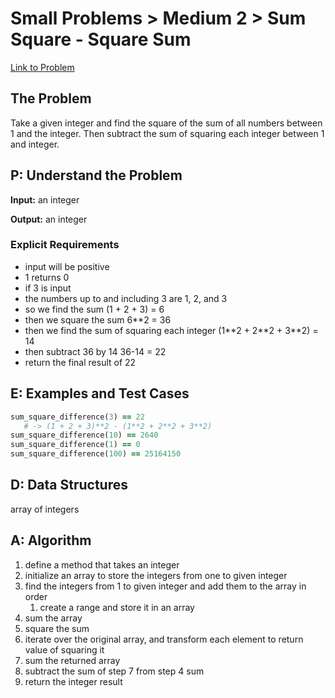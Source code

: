 # Small Problems > Medium 2 > Sum Square - Square Sum

[Link to Problem](https://launchschool.com/exercises/ce453287)

## The Problem

Take a given integer and find the square of the sum of all numbers between 1 and the integer. Then subtract the sum of squaring each integer between 1 and integer.

## P: Understand the Problem

**Input:** an integer

**Output:** an integer

### Explicit Requirements

- input will be positive
- 1 returns 0
- if 3 is input
- the numbers up to and including 3 are 1, 2, and 3 
- so we find the sum (1 + 2 + 3) = 6
- then we square the sum 6\*\*2 = 36
- then we find the sum of squaring each integer (1\*\*2 + 2\*\*2 + 3\*\*2) = 14
- then subtract 36 by 14 36-14 = 22
- return the final result of 22

## E: Examples and Test Cases

```ruby
sum_square_difference(3) == 22
   # -> (1 + 2 + 3)**2 - (1**2 + 2**2 + 3**2)
sum_square_difference(10) == 2640
sum_square_difference(1) == 0
sum_square_difference(100) == 25164150
```

## D: Data Structures

array of integers

## A: Algorithm

1. define a method that takes an integer
1. initialize an array to store the integers from one to given integer
1. find the integers from 1 to given integer and add them to the array in order
   1. create a range and store it in an array
1. sum the array
1. square the sum
1. iterate over the original array, and transform each element to return value of squaring it
1. sum the returned array
1. subtract the sum of step 7 from step 4 sum
1. return the integer result

